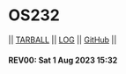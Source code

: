 # OS232

|| [TARBALL]([https://os.vlsm.org/Log/tegar-wahyu.tar.bz2.txt]) || [LOG](TXT/mylog.txt) || [GitHub](https://github.com/tegar-wahyu/os232/) ||

#### REV00: Sat 1 Aug 2023 15:32
